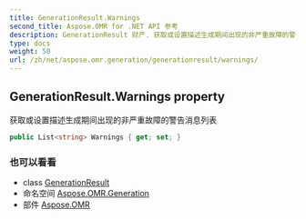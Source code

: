 ```yaml
---
title: GenerationResult.Warnings
second_title: Aspose.OMR for .NET API 参考
description: GenerationResult 财产. 获取或设置描述生成期间出现的非严重故障的警告消息列表
type: docs
weight: 50
url: /zh/net/aspose.omr.generation/generationresult/warnings/
---
```

## GenerationResult.Warnings property

获取或设置描述生成期间出现的非严重故障的警告消息列表

```csharp
public List<string> Warnings { get; set; }
```

### 也可以看看

* class [GenerationResult](../)
* 命名空间 [Aspose.OMR.Generation](../../generationresult/)
* 部件 [Aspose.OMR](../../../)


